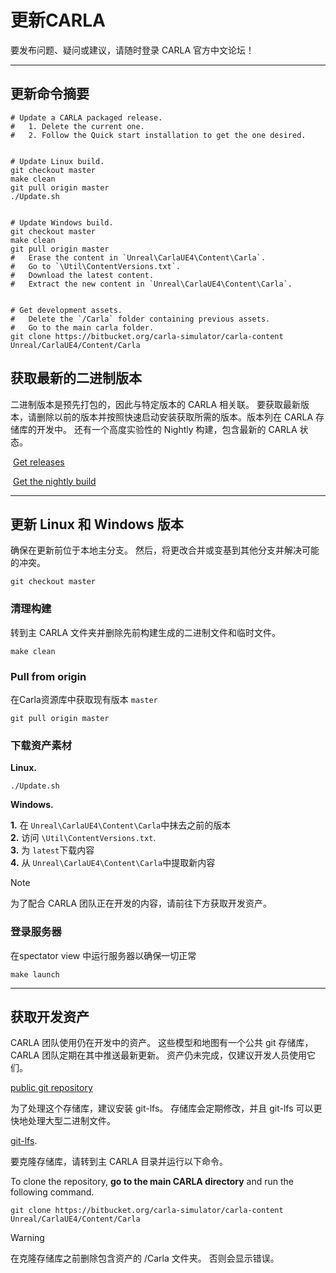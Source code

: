 更新CARLA
=======

要发布问题、疑问或建议，请随时登录 CARLA 官方中文论坛！

* * *

更新命令摘要
------

    # Update a CARLA packaged release. 
    #   1. Delete the current one. 
    #   2. Follow the Quick start installation to get the one desired. 
    
    
    # Update Linux build. 
    git checkout master
    make clean
    git pull origin master
    ./Update.sh
    
    
    # Update Windows build. 
    git checkout master
    make clean
    git pull origin master
    #   Erase the content in `Unreal\CarlaUE4\Content\Carla`.
    #   Go to `\Util\ContentVersions.txt`.
    #   Download the latest content.
    #   Extract the new content in `Unreal\CarlaUE4\Content\Carla`. 
    
    
    # Get development assets. 
    #   Delete the `/Carla` folder containing previous assets. 
    #   Go to the main carla folder.
    git clone https://bitbucket.org/carla-simulator/carla-content Unreal/CarlaUE4/Content/Carla

获取最新的二进制版本
----------

二进制版本是预先打包的，因此与特定版本的 CARLA 相关联。 要获取最新版本，请删除以前的版本并按照快速启动安装获取所需的版本。版本列在 CARLA 存储库的开发中。 还有一个高度实验性的 Nightly 构建，包含最新的 CARLA 状态。

 [Get releases](https://github.com/carla-simulator/carla/blob/master/Docs/download.md "Go to the list of CARLA releases")

 [Get the nightly build](http://carla-releases.s3.amazonaws.com/Linux/Dev/CARLA_Latest.tar.gz "Go to the nightly CARLA build")

* * *

更新 Linux 和 Windows 版本
---------------------

确保在更新前位于本地主分支。 然后，将更改合并或变基到其他分支并解决可能的冲突。

    git checkout master
    

### 清理构建

转到主 CARLA 文件夹并删除先前构建生成的二进制文件和临时文件。

    make clean
    

### Pull from origin

在Carla资源库中获取现有版本 `master` 

    git pull origin master
    

### 下载资产素材

**Linux.**

    ./Update.sh
    

**Windows.**

**1.** 在 `Unreal\CarlaUE4\Content\Carla`中抹去之前的版本  
**2.** 访问 `\Util\ContentVersions.txt`.  
**3.** 为 `latest`下载内容  
**4.** 从 `Unreal\CarlaUE4\Content\Carla`中提取新内容

Note

为了配合 CARLA 团队正在开发的内容，请前往下方获取开发资产。

### 登录服务器

在spectator view 中运行服务器以确保一切正常

    make launch
    

* * *

获取开发资产
------

CARLA 团队使用仍在开发中的资产。 这些模型和地图有一个公共 git 存储库，CARLA 团队定期在其中推送最新更新。 资产仍未完成，仅建议开发人员使用它们。

[public git repository](https://bitbucket.org/carla-simulator/carla-content) 

为了处理这个存储库，建议安装 git-lfs。 存储库会定期修改，并且 git-lfs 可以更快地处理大型二进制文件。

[git-lfs](https://github.com/git-lfs/git-lfs/wiki/Installation). 

要克隆存储库，请转到主 CARLA 目录并运行以下命令。

To clone the repository, **go to the main CARLA directory** and run the following command.

    git clone https://bitbucket.org/carla-simulator/carla-content Unreal/CarlaUE4/Content/Carla
    

Warning

在克隆存储库之前删除包含资产的 /Carla 文件夹。 否则会显示错误。



